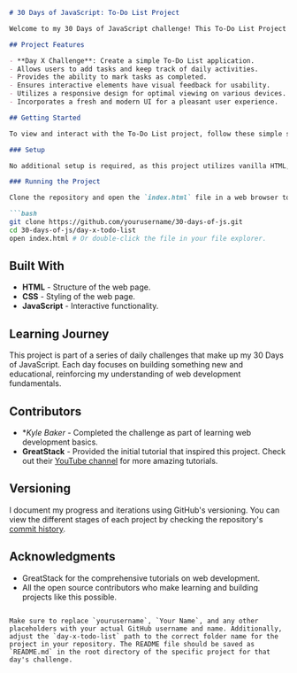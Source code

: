 ```markdown
# 30 Days of JavaScript: To-Do List Project

Welcome to my 30 Days of JavaScript challenge! This To-Do List Project is part of my journey as I learn the basics of HTML, CSS, and JavaScript. It's designed to be a hands-on project to apply the concepts learned during the tutorials.

## Project Features

- **Day X Challenge**: Create a simple To-Do List application.
- Allows users to add tasks and keep track of daily activities.
- Provides the ability to mark tasks as completed.
- Ensures interactive elements have visual feedback for usability.
- Utilizes a responsive design for optimal viewing on various devices.
- Incorporates a fresh and modern UI for a pleasant user experience.

## Getting Started

To view and interact with the To-Do List project, follow these simple steps:

### Setup

No additional setup is required, as this project utilizes vanilla HTML, CSS, and JavaScript.

### Running the Project

Clone the repository and open the `index.html` file in a web browser to get started:

```bash
git clone https://github.com/yourusername/30-days-of-js.git
cd 30-days-of-js/day-x-todo-list
open index.html # Or double-click the file in your file explorer.
```

## Built With

- **HTML** - Structure of the web page.
- **CSS** - Styling of the web page.
- **JavaScript** - Interactive functionality.

## Learning Journey

This project is part of a series of daily challenges that make up my 30 Days of JavaScript. Each day focuses on building something new and educational, reinforcing my understanding of web development fundamentals.

## Contributors

- **Kyle Baker* - Completed the challenge as part of learning web development basics.
- **GreatStack** - Provided the initial tutorial that inspired this project. Check out their [YouTube channel](https://www.youtube.com/greatstack) for more amazing tutorials.

## Versioning

I document my progress and iterations using GitHub's versioning. You can view the different stages of each project by checking the repository's [commit history](https://github.com/kydogg/30-days-of-js/commits).

## Acknowledgments

- GreatStack for the comprehensive tutorials on web development.
- All the open source contributors who make learning and building projects like this possible.

```

Make sure to replace `yourusername`, `Your Name`, and any other placeholders with your actual GitHub username and name. Additionally, adjust the `day-x-todo-list` path to the correct folder name for the project in your repository. The README file should be saved as `README.md` in the root directory of the specific project for that day's challenge.

